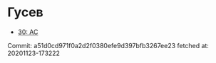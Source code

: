 # Гусев
- [30: AC](30.md)

Commit: a51d0cd971f0a2d2f0380efe9d397bfb3267ee23
 fetched at: 20201123-173222
